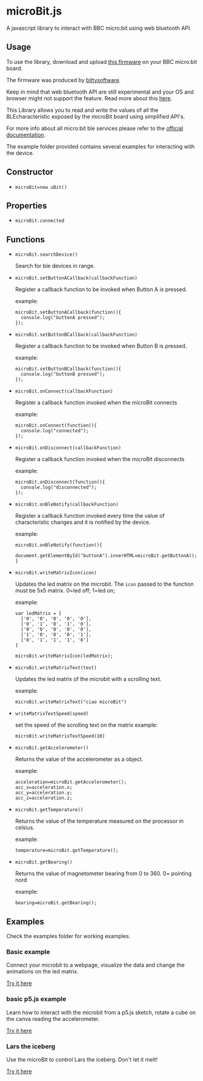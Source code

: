 # microBit.js
A javascript library to interact with BBC micro:bit using web bluetooth API.

## Usage

To use the library, download and upload [this firmware](https://drive.google.com/uc?id=0B2Ud_NaMFsQSdm1BMVMtN3F4a3c&export=download) on your BBC micro:bit board.

The firmware was produced by [bittysoftware](http://www.bittysoftware.com/downloads.html).

Keep in mind that web bluetooth API are still experimental and your OS and browser might not support the feature. Read more about this [here](https://developers.google.com/web/updates/2015/07/interact-with-ble-devices-on-the-web).

This Library allows you to read and write the values of all the BLEcharacteristic exposed by the microBit board using simplified API's.

For more info about all micro:bit ble services please refer to the [official documentation](https://lancaster-university.github.io/microbit-docs/ble/profile/).

The example folder provided contains several examples for interacting with the device.

## Constructor

- `microBit=new uBit()`

## Properties

- `microBit.connected`

## Functions


- `microBit.searchDevice()`

  Search for ble devices in range.


- `microBit.setButtonACallback(callbackFunction)`

  Register a callback function to be invoked when Button A is pressed.

  example:
  ```
  microBit.setButtonACallback(function(){
    console.log("buttonA pressed");
  });
  ```

- `microBit.setButtonBCallback(callbackFunction)`

  Register a callback function to be invoked when Button B is pressed.

  example:
  ```
  microBit.setButtonBCallback(function(){
    console.log("buttonB pressed");
  });
  ```

- `microBit.onConnect(callbackFunction)`

  Register a callback function invoked when the microBit connects

  example:
  ```
  microBit.onConnect(function(){
    console.log("connected");
  });
  ```

- `microBit.onDisconnect(callbackFunction)`

  Register a callback function invoked when the microBit disconnects

  example:
  ```
  microBit.onDisconnect(function(){
    console.log("disconnected");
  });
  ```

- `microBit.onBleNotify(callbackFunction)`

  Register a callback function invoked every time the value of characteristic changes and it is notified by the device.

  example:
  ```
  microBit.onBleNotify(function(){
    document.getElementById("buttonA").innerHTML=microBit.getButtonA();
  }
  ```

- `microBit.writeMatrixIcon(icon)`

  Updates the led matrix on the microbit.
  The `icon` passed to the function must be 5x5 matrix.
  0=led off;
  1=led on;

  example:
  ```
  var ledMatrix = [
    ['0', '0', '0', '0', '0'],
    ['0', '1', '0', '1', '0'],
    ['0', '0', '0', '0', '0'],
    ['1', '0', '0', '0', '1'],
    ['0', '1', '1', '1', '0']
  ]

  microBit.writeMatrixIcon(ledMatrix);

  ```

- `microBit.writeMatrixText(text)`

  Updates the led matrix of the microbit with a scrolling text.

  example:
  ```
  microBit.writeMatrixText("ciao microBit")
  ```

- `writeMatrixTextSpeed(speed)`

  set the speed of the scrolling text on the matrix
  example:
  ```
  microBit.writeMatrixTextSpeed(10)
  ```

- `microBit.getAccelerometer()`

  Returns the value of the accelerometer as a object.

  example:
  ```
  acceleration=microBit.getAccelerometer();
  acc_x=acceleration.x;
  acc_y=acceleration.y;
  acc_z=acceleration.z;

  ```

- `microBit.getTemperature()`

  Returns the value of the temperature measured on the processor in celsius.

  example:
  ```
  temperature=microBit.getTemperature();

  ```


- `microBit.getBearing()`

  Returns the value of magnetometer bearing from 0 to 360.
  0= pointing nord

  example:
  ```
  bearing=microBit.getBearing();

  ```

## Examples
Check the examples folder for working examples.

### Basic example
Connect your microbit to a webpage, visualize the data and change the animations on the led matrix.

[Try it here](https://antefact.github.io/microBit.js/examples/basic/)

### basic p5.js example
Learn how to interact with the microbit from a p5.js sketch, rotate a cube on the canva reading the accelerometer.

[Try it here](https://antefact.github.io/microBit.js/examples/p5js_example/)

### Lars the iceberg
Use the microBit to control Lars the iceberg. Don't let it melt!

[Try it here](https://antefact.github.io/microBit.js/examples/p5js_Lars_example/)
